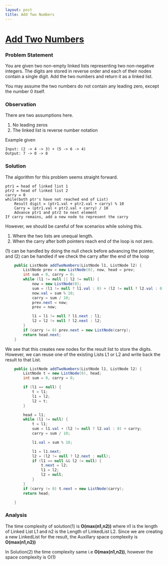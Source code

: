 ```yaml
---
layout: post
title: Add Two Numbers
---
```

# [Add Two Numbers](https://leetcode.com/problems/add-two-numbers)

### Problem Statement

You are given two non-empty linked lists representing two non-negative integers. The digits are stored in reverse order and each of their nodes contain a single digit. Add the two numbers and return it as a linked list.

You may assume the two numbers do not contain any leading zero, except the number 0 itself.
### Observation

There are two assumptions here.

1. No leading zeros
2. The linked list is reverse number notation

Example given 

````
Input: (2 -> 4 -> 3) + (5 -> 6 -> 4)
Output: 7 -> 0 -> 8
````

### Solution

The algorithm for this problem seems straight forward. 

````
ptr1 = head of linked list 1
ptr2 = head of linked list 2
carry = 0
while(both ptr's have not reached end of List)
    Result digit = (ptr1.val + ptr2.val + carry) % 10
    Carry = (ptr1.val + ptr2.val + carry) / 10
    Advance ptr1 and ptr2 to next element
If carry remains, add a new node to represent the carry
````
However, we should be careful of few scenarios while solving this.

1. Where the two lists are unequal length. 
2. When the carry after both pointers reach end of the loop is not zero. 

(1) can be handled by doing the null check before advancing the pointer, and (2) can be handled if we check the carry after the end of the loop


  
```java
    public ListNode addTwoNumbers(ListNode l1, ListNode l2) {
        ListNode prev = new ListNode(0), now, head = prev;
        int sum = 0, carry = 0;
        while (l1 != null || l2 != null) {
            now = new ListNode(0);
            sum = (l1 != null ? l1.val : 0) + (l2 != null ? l2.val : 0) + carry;
            now.val = sum % 10;
            carry = sum / 10;
            prev.next = now;
            prev = now;

            l1 = l1 != null ? l1.next : l1;
            l2 = l2 != null ? l2.next : l2;
        }
        if (carry != 0) prev.next = new ListNode(carry);
        return head.next;
    }
```
We see that this creates new nodes for the result list to store the digits. However, we can reuse one of the existing Lists L1 or L2 and write back the result to that List.

```Java
    public ListNode addTwoNumbers(ListNode l1, ListNode l2) {
        ListNode t = new ListNode(0), head;
        int sum = 0, carry = 0;

        if (l1 == null) {
            t = l1;
            l1 = l2;
            l2 = t;
        }

        head = l1;
        while (l1 != null) {
            t = l1;
            sum = l1.val + (l2 != null ? l2.val : 0) + carry;
            carry = sum / 10;

            l1.val = sum % 10;

            l1 = l1.next;
            l2 = (l2 != null ? l2.next : null);
            if (l1 == null && l2 != null) {
                t.next = l2;
                l1 = l2;
                l2 = null;
            }
        }
        if (carry != 0) t.next = new ListNode(carry);
        return head;

    }
```

### Analysis

The time complexity of solution(1) is __O(max(n1,n2))__ where n1 is the length of Linked List L1 and n2 is the Length of LinkedList L2. Since we are creating a new LinkedList for the result, the Auxillary space complexity is __O(max(n1,n2))__

In Solution(2) the time complexity same i.e __O(max(n1,n2))__, however the space complexity is O(1)